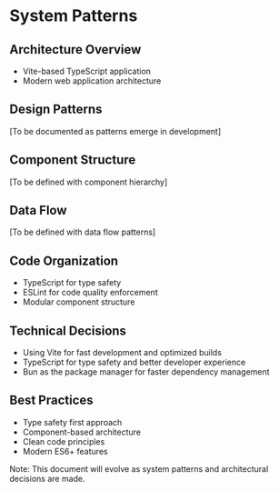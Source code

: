 # System Patterns

## Architecture Overview

- Vite-based TypeScript application
- Modern web application architecture

## Design Patterns

[To be documented as patterns emerge in development]

## Component Structure

[To be defined with component hierarchy]

## Data Flow

[To be defined with data flow patterns]

## Code Organization

- TypeScript for type safety
- ESLint for code quality enforcement
- Modular component structure

## Technical Decisions

- Using Vite for fast development and optimized builds
- TypeScript for type safety and better developer experience
- Bun as the package manager for faster dependency management

## Best Practices

- Type safety first approach
- Component-based architecture
- Clean code principles
- Modern ES6+ features

Note: This document will evolve as system patterns and architectural decisions are made.
